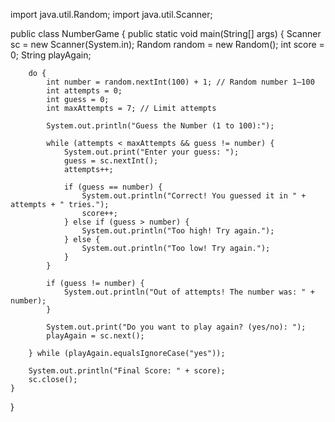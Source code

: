 import java.util.Random;
import java.util.Scanner;

public class NumberGame {
    public static void main(String[] args) {
        Scanner sc = new Scanner(System.in);
        Random random = new Random();
        int score = 0;
        String playAgain;

        do {
            int number = random.nextInt(100) + 1; // Random number 1–100
            int attempts = 0;
            int guess = 0;
            int maxAttempts = 7; // Limit attempts

            System.out.println("Guess the Number (1 to 100):");

            while (attempts < maxAttempts && guess != number) {
                System.out.print("Enter your guess: ");
                guess = sc.nextInt();
                attempts++;

                if (guess == number) {
                    System.out.println("Correct! You guessed it in " + attempts + " tries.");
                    score++;
                } else if (guess > number) {
                    System.out.println("Too high! Try again.");
                } else {
                    System.out.println("Too low! Try again.");
                }
            }

            if (guess != number) {
                System.out.println("Out of attempts! The number was: " + number);
            }

            System.out.print("Do you want to play again? (yes/no): ");
            playAgain = sc.next();

        } while (playAgain.equalsIgnoreCase("yes"));

        System.out.println("Final Score: " + score);
        sc.close();
    }
}
